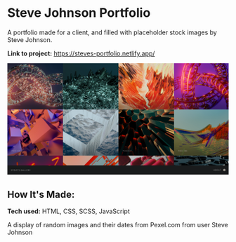# Steve Johnson Portfolio

A portfolio made for a client, and filled with placeholder stock images by Steve Johnson.

**Link to project:** https://steves-portfolio.netlify.app/

![Photo of Steves Portfolio](/images/appScreenshot.png)

## How It's Made:

**Tech used:** HTML, CSS, SCSS, JavaScript

A display of random images and their dates from Pexel.com from user Steve Johnson
